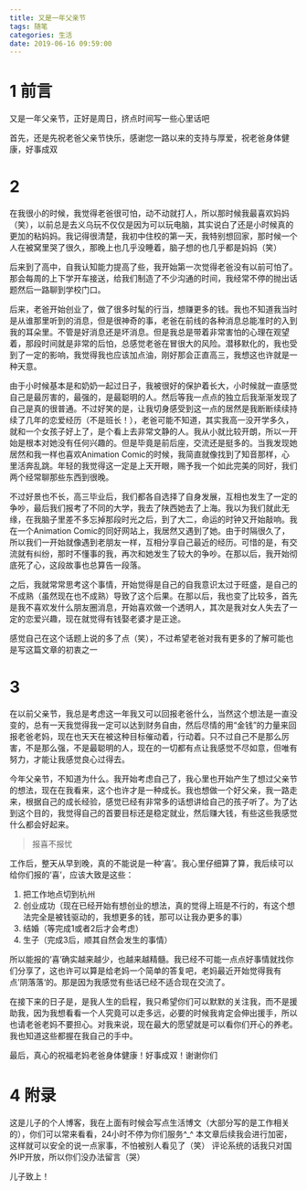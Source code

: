 ```yaml
---
title: 又是一年父亲节
tags: 随笔
categories: 生活
date: 2019-06-16 09:59:00
---
```


# 1 前言

又是一年父亲节，正好是周日，挤点时间写一些心里话吧

首先，还是先祝老爸父亲节快乐，感谢您一路以来的支持与厚爱，祝老爸身体健康，好事成双

# 2 

在我很小的时候，我觉得老爸很可怕，动不动就打人，所以那时候我最喜欢妈妈（笑），以前总是去义乌玩不仅仅是因为可以玩电脑，其实说白了还是小时候真的更加的粘妈妈。我记得很清楚，我初中住校的第一天，我特别想回家，那时候一个人在被窝里哭了很久，那晚上也几乎没睡着，脑子想的也几乎都是妈妈（笑）

后来到了高中，自我认知能力提高了些，我开始第一次觉得老爸没有以前可怕了。那会每周的上下学开车接送，给我们制造了不少沟通的时间，我经常不停的抛出话题然后一路聊到学校门口。

后来，老爸开始创业了，做了很多时髦的行当，想赚更多的钱。我也不知道我当时是从谁那里听到的消息，但是很神奇的事，老爸在前线的各种消息总能准时的入到我的耳朵里。不管是好消息还是坏消息。但是我总是带着非常害怕的心理在观望着，那段时间就是非常的后怕，总感觉老爸在冒很大的风险。潜移默化的，我也受到了一定的影响，我觉得我也应该加点油，刚好那会正直高三，我想这也许就是一种天意。

由于小时候基本是和奶奶一起过日子，我被很好的保护着长大，小时候就一直感觉自己是最厉害的，最强的，是最聪明的人。然后等我一点点的独立后我渐渐发现了自己是真的很普通。不过好笑的是，让我切身感受到这一点的居然是我断断续续持续了几年的恋爱经历（不是班长！），老爸可能不知道，其实我高一没开学多久，就和一个女孩子好上了，是个看上去非常文静的人。我从小就比较开朗，所以一开始是根本对她没有任何兴趣的。但是毕竟是前后座，交流还是挺多的。当我发现她居然和我一样也喜欢Animation Comic的时候，我简直就像找到了知音那样，心里活奔乱跳。年轻的我觉得这一定是上天开眼，赐予我一个如此完美的同好，我们两个经常聊那些东西到很晚。

不过好景也不长，高三毕业后，我们都各自选择了自身发展，互相也发生了一定的争吵，最后我们报考了不同的大学，我去了陕西她去了上海。我以为我们就此无缘，在我脑子里差不多忘掉那段时光之后，到了大二，命运的时钟又开始敲响。我在一个Animation Comic的同好网站上，我居然又遇到了她。由于时隔很久了，所以我们一开始就像遇到老朋友一样，互相分享自己最近的经历。可惜的是，有交流就有纠纷，那时不懂事的我，再次和她发生了较大的争吵。在那以后，我开始彻底死了心，这段故事也总算告一段落。

之后，我就常常思考这个事情，开始觉得是自己的自我意识太过于旺盛，是自己的不成熟（虽然现在也不成熟）导致了这个后果。在那以后，我也变了比较多，首先是我不喜欢发什么朋友圈消息，开始喜欢做一个透明人，其次是我对女人失去了一定的恋爱兴趣，现在就觉得有钱娶老婆才是正途。

感觉自己在这个话题上说的多了点（笑），不过希望老爸对我有更多的了解可能也是写这篇文章的初衷之一

# 3 

在以前父亲节，我总是考虑这一年我又可以回报老爸什么，当然这个想法是一直没变的，总有一天我觉得我一定可以达到财务自由，然后尽情的用“金钱”的力量来回报老爸老妈，现在也天天在被这种目标催动着，行动着。只不过自己不是那么厉害，不是那么强，不是最聪明的人，现在的一切都有点让我感觉不尽如意，但唯有努力，才能让我感觉良心过得去。

今年父亲节，不知道为什么。我开始考虑自己了，我心里也开始产生了想过父亲节的想法，现在在我看来，这个也许才是一种成长。我也想做一个好父亲，我一路走来，根据自己的成长经验，感觉已经有非常多的话想讲给自己的孩子听了。为了达到这个目的，我觉得自己的首要目标还是稳定就业，然后赚大钱，有些这些我感觉什么都会好起来。

>报喜不报忧

工作后，整天从早到晚，真的不能说是一种‘喜’。我心里仔细算了算，我后续可以给你们报的‘喜’，应该大致是这些：
1. 把工作地点切到杭州
2. 创业成功（现在已经开始有想创业的想法，真的觉得上班是不行的，有这个想法完全是被钱驱动的，我想更多的钱，那可以让我办更多的事）
3. 结婚（等完成1或者2后才会考虑）
4. 生子（完成3后，顺其自然会发生的事情）

所以能报的‘喜’确实越来越少，也越来越精髓。我已经不可能一点点好事情就找你们分享了，这也许可以算是给老妈一个简单的答复吧，老妈最近开始觉得我有点’阴落落‘的。那是因为我感觉有些话已经不适合现在交流了。

在接下来的日子是，是我人生的启程，我只希望你们可以默默的关注我，而不是援助我，因为我想看看一个人究竟可以走多远，必要的时候我肯定会伸出援手，所以也请老爸老妈不要担心。对我来说，现在最大的愿望就是可以看你们开心的养老。我也知道这些都握在我自己的手中。

最后，真心的祝福老妈老爸身体健康！好事成双！谢谢你们

# 4 附录

这是儿子的个人博客，我在上面有时候会写点生活博文（大部分写的是工作相关的），你们可以常来看看，24小时不停为你们服务^_^
本文章后续我会进行加密，这样就可以安全的说一点家事，不怕被别人看见了（笑）
评论系统的话我只对国外IP开放，所以你们没办法留言（哭）

儿子致上！


